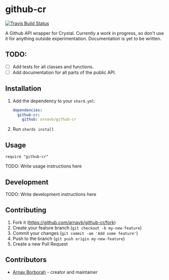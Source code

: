 # github-cr

[![Travis Build Status](https://travis-ci.org/arnavb/github-cr.svg?branch=master)](https://travis-ci.org/arnavb/github-cr)

A Github API wrapper for Crystal. Currently a work in progress, so don't use it for anything outside experimentation. Documentation is yet to be written.

## TODO:

- [ ] Add tests for all classes and functions.
- [ ] Add documentation for all parts of the public API.

## Installation

1. Add the dependency to your `shard.yml`:

   ```yaml
   dependencies:
     github-cr:
       github: arnavb/github-cr
   ```

2. Run `shards install`

## Usage

```crystal
require "github-cr"
```

TODO: Write usage instructions here

## Development

TODO: Write development instructions here

## Contributing

1. Fork it (<https://github.com/arnavb/github-cr/fork>)
2. Create your feature branch (`git checkout -b my-new-feature`)
3. Commit your changes (`git commit -am 'Add some feature'`)
4. Push to the branch (`git push origin my-new-feature`)
5. Create a new Pull Request

## Contributors

- [Arnav Borborah](https://github.com/arnavb) - creator and maintainer
